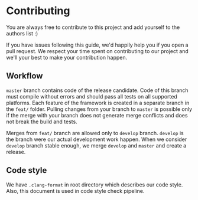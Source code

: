 # Contributing

You are always free to contribute to this project and add yourself to the authors list :)

If you have issues following this guide, we'd happily help you if you open a pull request. We respect your time spent
on contributing to our project and we'll your best to make your contribution happen.

## Workflow
`master` branch contains code of the release candidate. Code of this branch must compile without errors and should pass
all tests on all supported platforms.
Each feature of the framework is created in a separate branch in the `feat/` folder. Pulling changes from your branch to
`master` is possible only if the merge with your branch does not generate merge conflicts and does not break the build
and tests.

Merges from `feat/` branch are allowed only to `develop` branch. `develop` is the branch were our actual development
work happen. When we consider `develop` branch stable enough, we merge `develop` and `master` and create a release.

## Code style

We have `.clang-format` in root directory which describes our code style. Also, this document is used in code style
check pipeline.

